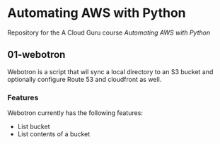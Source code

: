 # Automating AWS with Python

Repository for the A Cloud Guru course *Automating AWS with Python*

## 01-webotron

Webotron is a script that wil sync a local directory to an S3 bucket and optionally configure Route 53 and cloudfront as well.

### Features

Webotron currently has the following features:

- List bucket
- List contents of a bucket
